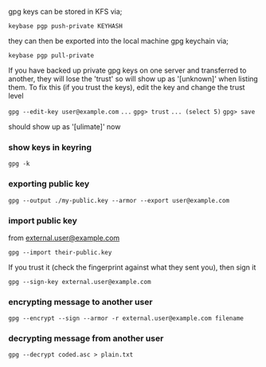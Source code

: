 gpg keys can be stored in KFS via;

`keybase pgp push-private KEYHASH`

they can then be exported into the local machine gpg keychain via;

`keybase pgp pull-private`

If you have backed up private gpg keys on one server and transferred to
another, they will lose the 'trust' so will show up as '\[unknown\]'
when listing them. To fix this (if you trust the keys), edit the key and
change the trust level

`gpg --edit-key user@example.com`
`...`
`gpg> trust`
`... (select 5)`
`gpg> save`

should show up as '\[ulimate\]' now

### show keys in keyring

`gpg -k`

### exporting public key

`gpg --output ./my-public.key --armor --export user@example.com`

### import public key

from external.user@example.com

`gpg --import their-public.key`

If you trust it (check the fingerprint against what they sent you), then
sign it

`gpg --sign-key external.user@example.com`

### encrypting message to another user

`gpg --encrypt --sign --armor -r external.user@example.com filename`

### decrypting message from another user

`gpg --decrypt coded.asc > plain.txt`